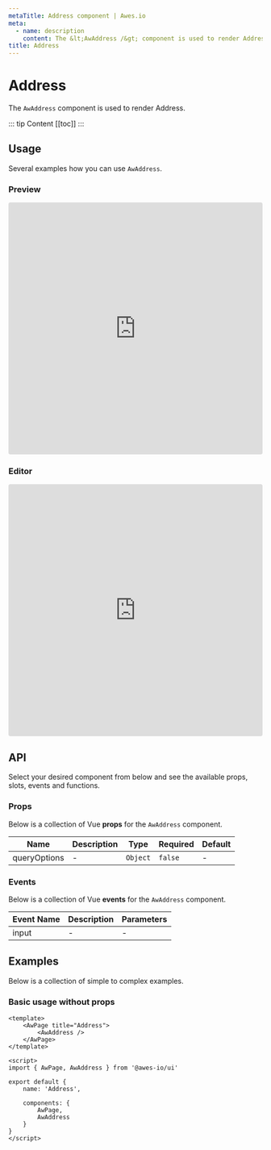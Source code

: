 ```yaml
---
metaTitle: Address сomponent | Awes.io
meta:
  - name: description
    content: The &lt;AwAddress /&gt; component is used to render Address - UI Vue component for Awes.io.
title: Address
---
```

# Address

The `AwAddress` component is used to render Address.

::: tip Content
[[toc]]
:::

## Usage
Several examples how you can use `AwAddress`.

### Preview
<iframe
     src='https://codesandbox.io/embed/github/awes-io/client/tree/master/examples/basic-ui?autoresize=1&fontsize=14&hidenavigation=1&initialpath=%2Faw-address&module=%2Fpages%2Faw-address.vue&theme=dark&view=preview'
     style='width:100%; height:500px; border:0; border-radius: 4px; overflow:hidden;'
     title='basic-ui'
     allow='geolocation; microphone; camera; midi; vr; accelerometer; gyroscope; payment; ambient-light-sensor; encrypted-media; usb'
     sandbox='allow-modals allow-forms allow-popups allow-scripts allow-same-origin'
   ></iframe>

### Editor
<iframe
     src='https://codesandbox.io/embed/github/awes-io/client/tree/master/examples/basic-ui?autoresize=1&fontsize=14&hidenavigation=1&initialpath=%2Faw-address&module=%2Fpages%2Faw-address.vue&theme=dark&view=editor'
     style='width:100%; height:500px; border:0; border-radius: 4px; overflow:hidden;'
     title='basic-ui'
     allow='geolocation; microphone; camera; midi; vr; accelerometer; gyroscope; payment; ambient-light-sensor; encrypted-media; usb'
     sandbox='allow-modals allow-forms allow-popups allow-scripts allow-same-origin'
   ></iframe>

## API
Select your desired component from below and see the available props, slots, events and functions.

### Props
Below is a collection of Vue **props** for the `AwAddress` component.
<!-- @vuese:AwAddress:props:start -->
|Name|Description|Type|Required|Default|
|---|---|---|---|---|
|queryOptions|-|`Object`|`false`|-|

<!-- @vuese:AwAddress:props:end -->


### Events
Below is a collection of Vue **events** for the `AwAddress` component.
<!-- @vuese:AwAddress:events:start -->
|Event Name|Description|Parameters|
|---|---|---|
|input|-|-|

<!-- @vuese:AwAddress:events:end -->


## Examples
Below is a collection of simple to complex examples.

### Basic usage without props
```vue
<template>
    <AwPage title="Address">
        <AwAddress />
    </AwPage>
</template>

<script>
import { AwPage, AwAddress } from '@awes-io/ui'

export default {
    name: 'Address',

    components: {
        AwPage,
        AwAddress
    }
}
</script>

```

